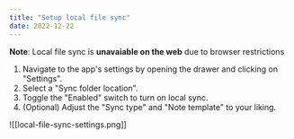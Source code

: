 ```yaml
---
title: "Setup local file sync"
date: 2022-12-22
---
```

**Note**: Local file sync is **unavaiable on the web** due to browser restrictions

1.  Navigate to the app's settings by opening the drawer and clicking on "Settings".
2.  Select a "Sync folder location".
3.  Toggle the "Enabled" switch to turn on local sync.
4.  (Optional) Adjust the "Sync type" and "Note template" to your liking.

![[local-file-sync-settings.png]]
